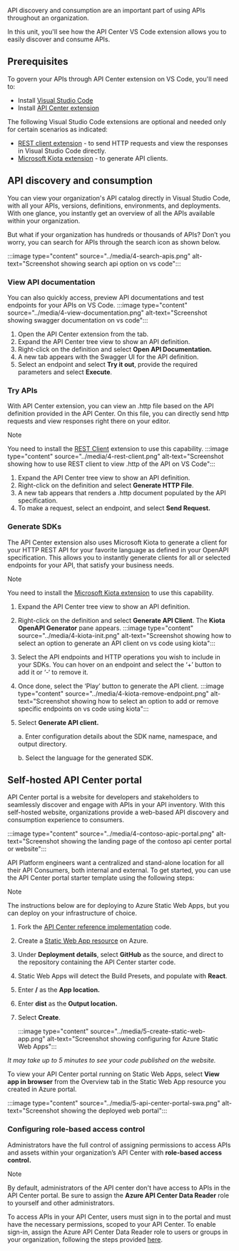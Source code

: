 API discovery and consumption are an important part of using APIs throughout an organization.

In this unit, you'll see how the API Center VS Code extension allows you to easily discover and consume APIs.

## Prerequisites

To govern your APIs through API Center extension on VS Code, you'll need to:

- Install [Visual Studio Code](https://code.visualstudio.com)
- Install [API Center extension](https://marketplace.visualstudio.com/items?itemName=apidev.azure-api-center)

The following Visual Studio Code extensions are optional and needed only for certain scenarios as indicated:

- [REST client extension](https://marketplace.visualstudio.com/items?itemName=humao.rest-client) - to send HTTP requests and view the responses in Visual Studio Code directly.
- [Microsoft Kiota extension](https://marketplace.visualstudio.com/items?itemName=ms-graph.kiota) - to generate API clients.

## API discovery and consumption

You can view your organization's API catalog directly in Visual Studio Code, with all your APIs, versions, definitions, environments, and deployments. With one glance, you instantly get an overview of all the APIs available within your organization.

But what if your organization has hundreds or thousands of APIs? Don’t you worry, you can search for APIs through the search icon as shown below.

:::image type="content" source="../media/4-search-apis.png" alt-text="Screenshot showing search api option on vs code":::

### View API documentation

You can also quickly access, preview API documentations and test endpoints for your APIs on VS Code.
    :::image type="content" source="../media/4-view-documentation.png" alt-text="Screenshot showing swagger documentation on vs code":::

1. Open the API Center extension from the tab.
2. Expand the API Center tree view to show an API definition.
3. Right-click on the definition and select **Open API Documentation.**
4. A new tab appears with the Swagger UI for the API definition.
5. Select an endpoint and select **Try it out**, provide the required parameters and select **Execute**.

### Try APIs

With API Center extension, you can view an .http file based on the API definition provided in the API Center. On this file, you can directly send http requests and view responses right there on your editor.

> [!NOTE]
> You need to install the [REST Client](https://marketplace.visualstudio.com/items?itemName=humao.rest-client) extension to use this capability.
:::image type="content" source="../media/4-rest-client.png" alt-text="Screenshot showing how to use REST client to view .http of the API on VS Code":::

1. Expand the API Center tree view to show an API definition.
2. Right-click on the definition and select **Generate HTTP File**.
3. A new tab appears that renders a .http document populated by the API specification.
4. To make a request, select an endpoint, and select **Send Request.**

### Generate SDKs

The API Center extension also uses Microsoft Kiota to generate a client for your HTTP REST API for your favorite language as defined in your OpenAPI specification. This allows you to instantly generate clients for all or selected endpoints for your API, that satisfy your business needs.

> [!NOTE]
> You need to install the [Microsoft Kiota extension](https://marketplace.visualstudio.com/items?itemName=ms-graph.kiota) to use this capability.

1. Expand the API Center tree view to show an API definition.
2. Right-click on the definition and select **Generate API Client**. The **Kiota OpenAPI Generator** pane appears.
:::image type="content" source="../media/4-kiota-init.png" alt-text="Screenshot showing how to select an option to generate an API client on vs code using kiota":::

3. Select the API endpoints and HTTP operations you wish to include in your SDKs. You can hover on an endpoint and select the ‘+’ button to add it or ‘-‘ to remove it.
4. Once done, select the ‘Play’ button to generate the API client.
:::image type="content" source="../media/4-kiota-remove-endpoint.png" alt-text="Screenshot showing how to select an option to add or remove specific endpoints on vs code using kiota":::

5. Select **Generate API client.**

    a. Enter configuration details about the SDK name, namespace, and output directory.

    b. Select the language for the generated SDK.

## Self-hosted API Center portal
API Center portal is a website for developers and stakeholders to seamlessly discover and engage with APIs in your API inventory. With this self-hosted website, organizations provide a web-based API discovery and consumption experience to consumers.

:::image type="content" source="../media/4-contoso-apic-portal.png" alt-text="Screenshot showing the landing page of the contoso api center portal or website":::

API Platform engineers want a centralized and stand-alone location for all their API Consumers, both internal and external. To get started, you can use the API Center portal starter template using the following steps:

> [!NOTE]
> The instructions below are for deploying to Azure Static Web Apps, but you can deploy on your infrastructure of choice.

1. Fork the [API Center reference implementation](https://github.com/Azure/APICenter-Portal-Starter) code.
1. Create a [Static Web App resource](https://ms.portal.azure.com/#create/Microsoft.StaticApp) on Azure.
1. Under **Deployment details**, select **GitHub** as the source, and direct to the repository containing the API Center starter code.
1. Static Web Apps will detect the Build Presets, and populate with **React**.
1. Enter **/** as the **App location.**
1. Enter **dist** as the **Output location.**
1. Select **Create**.

    :::image type="content" source="../media/5-create-static-web-app.png" alt-text="Screenshot showing configuring for Azure Static Web Apps":::

*It may take up to 5 minutes to see your code published on the website.*

To view your API Center portal running on Static Web Apps, select **View app in browser** from the Overview tab in the Static Web App resource you created in Azure portal.

:::image type="content" source="../media/5-api-center-portal-swa.png" alt-text="Screenshot showing the deployed web portal":::

### Configuring role-based access control

Administrators have the full control of assigning permissions to access APIs and assets within your organization’s API Center with **role-based access control.**

> [!NOTE]
> By default, administrators of the API center don't have access to APIs in the API Center portal. Be sure to assign the **Azure API Center Data Reader** role to yourself and other administrators.

To access APIs in your API Center, users must sign in to the portal and must have the necessary permissions, scoped to your API Center. To enable sign-in, assign the Azure API Center Data Reader role to users or groups in your organization, following the steps provided [here](/azure/api-center/enable-api-center-portal?branch=release-ga-api-center#enable-sign-in-to-portal-by-microsoft-entra-users-and-groups).